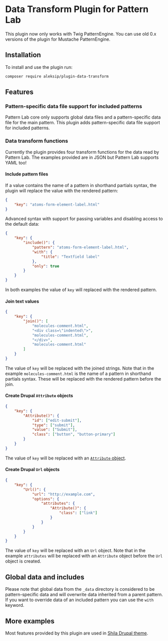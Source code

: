 # Data Transform Plugin for Pattern Lab

This plugin now only works with Twig PatternEngine. You can use old 0.x versions of the plugin for Mustache PatternEngine.


## Installation

To install and use the plugin run:

```sh
composer require aleksip/plugin-data-transform
```


## Features

### Pattern-specific data file support for included patterns

Pattern Lab core only supports global data files and a pattern-specific data file for the main pattern. This plugin adds pattern-specific data file support for included patterns.


### Data transform functions

Currently the plugin provides four transform functions for the data read by Pattern Lab. The examples provided are in JSON but Pattern Lab supports YAML too!


#### Include pattern files

If a value contains the name of a pattern in shorthand partials syntax, the plugin will replace the value with the rendered pattern:

```json
{
    "key": "atoms-form-element-label.html"
}
```

Advanced syntax with support for passing variables and disabling access to the default data:

```json
{
    "key": {
        "include()": {
            "pattern": "atoms-form-element-label.html",
            "with": {
                "title": "Textfield label"
            },
            "only": true
        }
    }
}
```

In both examples the value of `key` will replaced with the rendered pattern.


#### Join text values

```json
{
    "key": {
        "join()": [
            "molecules-comment.html",
            "<div class=\"indented\">",
            "molecules-comment.html",
            "</div>",
            "molecules-comment.html"
        ]
    }
}
```

The value of `key` will be replaced with the joined strings. Note that in the example `molecules-comment.html` is the name of a pattern in shorthand partials syntax. These will be replaced with the rendered pattern before the join.


#### Create Drupal `Attribute` objects

```json
{
    "key": {
        "Attribute()": {
            "id": ["edit-submit"],
            "type": ["submit"],
            "value": ["Submit"],
            "class": ["button", "button-primary"]
        }
    }
}
```

The value of `key` will be replaced with an [`Attribute` object](https://www.drupal.org/node/2513632).


#### Create Drupal `Url` objects

```json
{
    "key": {
        "Url()": {
            "url": "http://example.com",
            "options": {
                "attributes": {
                    "Attribute()": {
                        "class": ["link"]
                    }
                }
            }
        }
    }
}
```

The value of `key` will be replaced with an `Url` object. Note that in the example `attributes` will be replaced with an `Attribute` object before the `Url` object is created.


## Global data and includes

Please note that global data from the `_data` directory is considered to be pattern-specific data and will overwrite data inherited from a parent pattern. If you want to override data of an included pattern you can use the `with` keyword.


## More examples

Most features provided by this plugin are used in [Shila Drupal theme](https://github.com/aleksip/shila-drupal-theme).
